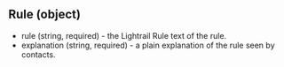 ## Rule (object)
+ rule (string, required) - the Lightrail Rule text of the rule.
+ explanation (string, required) - a plain explanation of the rule seen by contacts.
